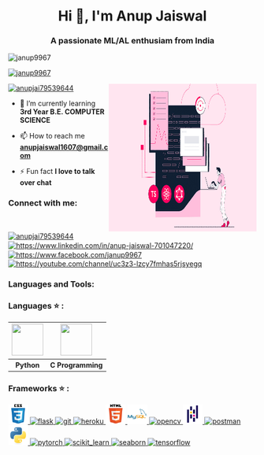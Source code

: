 <h1 align="center">Hi 👋, I'm Anup Jaiswal</h1>
<h3 align="center">A passionate ML/AL enthusiam from India</h3>

<p align="left"> <img src="https://komarev.com/ghpvc/?username=janup9967&label=Profile%20views&color=0e75b6&style=flat" alt="janup9967" /> </p>

<p align="left"> <a href="https://github.com/ryo-ma/github-profile-trophy"><img src="https://github-profile-trophy.vercel.app/?username=janup9967" alt="janup9967" /></a> </p>
<img align="right" alt="Coding" width="300" height="300" src="img.png"  style="max-width: 100%;">

<p align="left"> <a href="https://twitter.com/anupjai79539644" target="blank"><img src="https://img.shields.io/twitter/follow/anupjai79539644?logo=twitter&style=for-the-badge" alt="anupjai79539644" /></a> </p>

- 🌱 I’m currently learning **3rd Year B.E. COMPUTER SCIENCE**

- 📫 How to reach me **anupjaiswal1607@gmail.com**

- ⚡ Fun fact **I love to talk over chat**

<h3 align="left">Connect with me:</h3>
<!--table>
  <tr>
    <th><a href="https://twitter.com/anupjai79539644" target="blank"><img src="https://bankimooncentre.org/wp-content/uploads/2020/05/twitter-icon-square-logo-108D17D373-seeklogo.com_.png" height="30" width="40"></a></th>
    <th><a href="https://www.linkedin.com/in/anup-jaiswal-701047220/" target="blank"><img src="https://logotaglines.com/wp-content/uploads/2021/11/LinkedIn-Logo-Tagline-Slogan-founder-owner-480x480.jpg" height="30" width="40" ></a></th>
    <th><a href="https://www.facebook.com/janup9967" target="blank"><img align="center" src="https://raw.githubusercontent.com/rahuldkjain/github-profile-readme-generator/master/src/images/icons/Social/facebook.svg" alt="https://www.facebook.com/janup9967" height="30" width="40" /></a></th>
    <th><a href="https://www.youtube.com/channel/UC3Z3-lZcY7FmHAS5RjsYeGQ/featured" target="blank"><img align="center" src="https://raw.githubusercontent.com/rahuldkjain/github-profile-readme-generator/master/src/images/icons/Social/youtube.svg" alt="https://youtube.com/channel/uc3z3-lzcy7fmhas5rjsyegq" height="30" width="40" /></a> </th>
    
  </tr>
  <tr>
    <th>Twitter </th>
    <th>LinkedIn </th>
    <th>Facebook</th>
    <th>Youtube</th>
  </tr>
</table--><br>
<p align="left">
<a href="https://twitter.com/anupjai79539644" target="blank"><img align="center" src="https://raw.githubusercontent.com/rahuldkjain/github-profile-readme-generator/master/src/images/icons/Social/twitter.svg" alt="anupjai79539644" height="30" width="40" /></a>
<a href="https://www.linkedin.com/in/anup-jaiswal-701047220/" target="blank"><img align="center" src="https://raw.githubusercontent.com/rahuldkjain/github-profile-readme-generator/master/src/images/icons/Social/linked-in-alt.svg" alt="https://www.linkedin.com/in/anup-jaiswal-701047220/" height="30" width="40" /></a>
<a href="https://www.facebook.com/janup9967" target="blank"><img align="center" src="https://raw.githubusercontent.com/rahuldkjain/github-profile-readme-generator/master/src/images/icons/Social/facebook.svg" alt="https://www.facebook.com/janup9967" height="30" width="40" /></a>
<a href="https://www.youtube.com/channel/UC3Z3-lZcY7FmHAS5RjsYeGQ/featured" target="blank"><img align="center" src="https://raw.githubusercontent.com/rahuldkjain/github-profile-readme-generator/master/src/images/icons/Social/youtube.svg" alt="https://youtube.com/channel/uc3z3-lzcy7fmhas5rjsyegq" height="30" width="40" /></a>
<!-- a href="https://www.codechef.com/users/janup9967" target="blank"><img align="center" src="https://cdn.jsdelivr.net/npm/simple-icons@3.1.0/icons/codechef.svg" alt="https://www.codechef.com/users/janup9967" height="30" width="40" /></a-->
</p>
<h3 align="left">Languages and Tools:</h3>

### Languages ⭐ :
<table>
  <tr>
    <th><a href="https://www.python.org/"><img src="https://upload.wikimedia.org/wikipedia/commons/thumb/c/c3/Python-logo-notext.svg/172px-Python-logo-notext.svg.png?20220821155029" height="64" width="64"></a></th>
    <th><a href="https://www.cprogramming.com/" ><img src="https://upload.wikimedia.org/wikipedia/commons/thumb/1/18/C_Programming_Language.svg/570px-C_Programming_Language.svg.png?20201031132917" height="64" width="64" ></a></th>
  </tr>
  <tr>
    <th>Python</th>
    <th>C Programming</th>
  </tr>
</table>

### Frameworks ⭐ : 

<p align="left"> <a href="https://www.w3schools.com/css/" target="_blank" rel="noreferrer"> <img src="https://raw.githubusercontent.com/devicons/devicon/master/icons/css3/css3-original-wordmark.svg" alt="css3" width="40" height="40"/> </a> <a href="https://flask.palletsprojects.com/" target="_blank" rel="noreferrer"> <img src="https://www.vectorlogo.zone/logos/pocoo_flask/pocoo_flask-icon.svg" alt="flask" width="40" height="40"/> </a> <a href="https://git-scm.com/" target="_blank" rel="noreferrer"> <img src="https://www.vectorlogo.zone/logos/git-scm/git-scm-icon.svg" alt="git" width="40" height="40"/> </a> <a href="https://heroku.com" target="_blank" rel="noreferrer"> <img src="https://www.vectorlogo.zone/logos/heroku/heroku-icon.svg" alt="heroku" width="40" height="40"/> </a> <a href="https://www.w3.org/html/" target="_blank" rel="noreferrer"> <img src="https://raw.githubusercontent.com/devicons/devicon/master/icons/html5/html5-original-wordmark.svg" alt="html5" width="40" height="40"/> </a> <a href="https://www.mysql.com/" target="_blank" rel="noreferrer"> <img src="https://raw.githubusercontent.com/devicons/devicon/master/icons/mysql/mysql-original-wordmark.svg" alt="mysql" width="40" height="40"/> </a> <a href="https://opencv.org/" target="_blank" rel="noreferrer"> <img src="https://www.vectorlogo.zone/logos/opencv/opencv-icon.svg" alt="opencv" width="40" height="40"/> </a> <a href="https://pandas.pydata.org/" target="_blank" rel="noreferrer"> <img src="https://raw.githubusercontent.com/devicons/devicon/2ae2a900d2f041da66e950e4d48052658d850630/icons/pandas/pandas-original.svg" alt="pandas" width="40" height="40"/> </a> <a href="https://postman.com" target="_blank" rel="noreferrer"> <img src="https://www.vectorlogo.zone/logos/getpostman/getpostman-icon.svg" alt="postman" width="40" height="40"/> </a> <a href="https://www.python.org" target="_blank" rel="noreferrer"> <img src="https://raw.githubusercontent.com/devicons/devicon/master/icons/python/python-original.svg" alt="python" width="40" height="40"/> </a> <a href="https://pytorch.org/" target="_blank" rel="noreferrer"> <img src="https://www.vectorlogo.zone/logos/pytorch/pytorch-icon.svg" alt="pytorch" width="40" height="40"/> </a> <a href="https://scikit-learn.org/" target="_blank" rel="noreferrer"> <img src="https://upload.wikimedia.org/wikipedia/commons/0/05/Scikit_learn_logo_small.svg" alt="scikit_learn" width="40" height="40"/> </a> <a href="https://seaborn.pydata.org/" target="_blank" rel="noreferrer"> <img src="https://seaborn.pydata.org/_images/logo-mark-lightbg.svg" alt="seaborn" width="40" height="40"/> </a> <a href="https://www.tensorflow.org" target="_blank" rel="noreferrer"> <img src="https://www.vectorlogo.zone/logos/tensorflow/tensorflow-icon.svg" alt="tensorflow" width="40" height="40"/> </a><!--a href="https://www.cprogramming.com/" target="_blank" rel="noreferrer"> <img src="https://raw.githubusercontent.com/devicons/devicon/master/icons/c/c-original.svg" alt="c" width="40" height="40"/> <--/a>  </p>

<!--p><img align="left" src="https://github-readme-stats.vercel.app/api/top-langs?username=janup9967&show_icons=true&locale=en&layout=compact" alt="janup9967" /></p>

<p>&nbsp;<img align="center" src="https://github-readme-stats.vercel.app/api?username=janup9967&show_icons=true&locale=en" alt="janup9967" /></p-->
